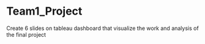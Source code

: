 # Team1_Project

Create 6 slides on tableau dashboard that visualize the work and analysis of the final project
